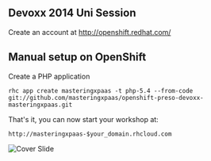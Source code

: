 Devoxx 2014 Uni Session
-----------------------
Create an account at http://openshift.redhat.com/

Manual setup on OpenShift
-------------------------
Create a PHP application

    rhc app create masteringxpaas -t php-5.4 --from-code git://github.com/masteringxpaas/openshift-preso-devoxx-masteringxpaas.git

That's it, you can now start your workshop at:

    http://masteringxpaas-$your_domain.rhcloud.com

![Cover Slide](https://raw.githubusercontent.com/masteringxpaas/openshift-preso-devoxx-masteringxpaas/master/cover.png)
